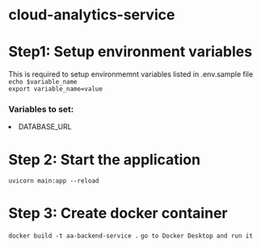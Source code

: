 # cloud-analytics-service

# Step1: Setup environment variables
This is required to setup environmemnt variables listed in .env.sample file<br>
`echo $variable_name`<br>
`export variable_name=value`<br>
<h3>Variables to set: </h3>
<li>DATABASE_URL</li>

# Step 2: Start the application
`uvicorn main:app --reload`<br>
# Step 3: Create docker container
`docker build -t aa-backend-service .`
`go to Docker Desktop and run it`